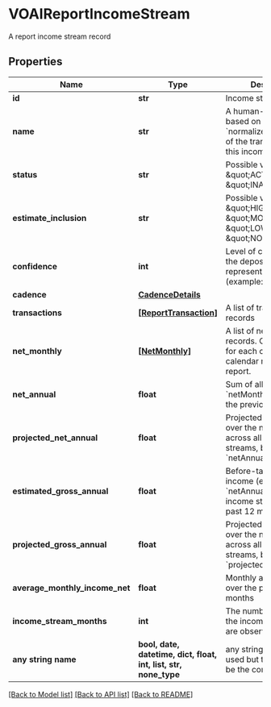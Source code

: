 # VOAIReportIncomeStream

A report income stream record

## Properties
Name | Type | Description | Notes
------------ | ------------- | ------------- | -------------
**id** | **str** | Income stream ID | 
**name** | **str** | A human-readable name based on the &#x60;normalizedPayee&#x60; name of the transactions for this income stream | 
**status** | **str** | Possible values: \&quot;ACTIVE\&quot;, \&quot;INACTIVE\&quot; | 
**estimate_inclusion** | **str** | Possible values: \&quot;HIGH\&quot;, \&quot;MODERATE\&quot;, \&quot;LOW\&quot;, \&quot;NO\&quot; | 
**confidence** | **int** | Level of confidence that the deposit stream represents income (example: 85%) | 
**cadence** | [**CadenceDetails**](CadenceDetails.md) |  | 
**transactions** | [**[ReportTransaction]**](ReportTransaction.md) | A list of transaction records | 
**net_monthly** | [**[NetMonthly]**](NetMonthly.md) | A list of net monthly records. One instance for each complete calendar month in the report. | [optional] 
**net_annual** | **float** | Sum of all values in &#x60;netMonthlyIncome&#x60; over the previous 12 months | [optional] 
**projected_net_annual** | **float** | Projected net income over the next 12 months, across all income streams, based on &#x60;netAnnualIncome&#x60; | [optional] 
**estimated_gross_annual** | **float** | Before-tax gross annual income (estimated from &#x60;netAnnual&#x60;) across all income stream in the past 12 months | [optional] 
**projected_gross_annual** | **float** | Projected gross income over the next 12 months, across all active income streams, based on &#x60;projectedNetAnnual&#x60; | [optional] 
**average_monthly_income_net** | **float** | Monthly average amount over the previous 24 months | [optional] 
**income_stream_months** | **int** | The number of months the income transactions are observed | [optional] 
**any string name** | **bool, date, datetime, dict, float, int, list, str, none_type** | any string name can be used but the value must be the correct type | [optional]

[[Back to Model list]](../README.md#documentation-for-models) [[Back to API list]](../README.md#documentation-for-api-endpoints) [[Back to README]](../README.md)


